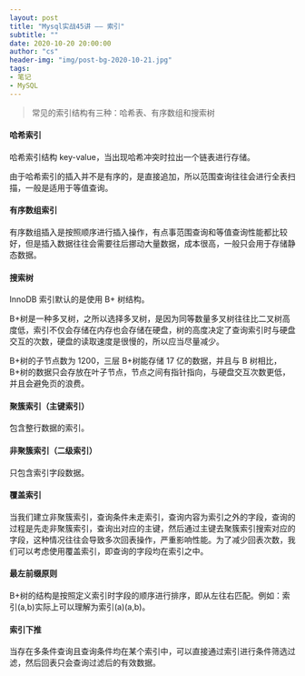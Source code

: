 ```yaml
---
layout: post
title: "Mysql实战45讲 —— 索引"
subtitle: ""
date: 2020-10-20 20:00:00
author: "cs"
header-img: "img/post-bg-2020-10-21.jpg"
tags: 
- 笔记
- MySQL
---
```


> 常见的索引结构有三种：哈希表、有序数组和搜索树

#### 哈希索引

哈希索引结构 key-value，当出现哈希冲突时拉出一个链表进行存储。

由于哈希索引的插入并不是有序的，是直接追加，所以范围查询往往会进行全表扫描，一般是适用于等值查询。

#### 有序数组索引

有序数组插入是按照顺序进行插入操作，有点事范围查询和等值查询性能都比较好，但是插入数据往往会需要往后挪动大量数据，成本很高，一般只会用于存储静态数据。

#### 搜索树

InnoDB 索引默认的是使用 B+ 树结构。  

B+树是一种多叉树，之所以选择多叉树，是因为同等数量多叉树往往比二叉树高度低，索引不仅会存储在内存也会存储在硬盘，树的高度决定了查询索引时与硬盘交互的次数，硬盘的读取速度是很慢的，所以应当尽量减少。

B+树的子节点数为 1200，三层 B+树能存储 17 亿的数据，并且与 B 树相比，B+树的数据只会存放在叶子节点，节点之间有指针指向，与硬盘交互次数更低，并且会避免页的浪费。

#### 聚簇索引（主键索引）

包含整行数据的索引。

#### 非聚簇索引（二级索引）

只包含索引字段数据。

#### 覆盖索引

当我们建立非聚簇索引，查询条件未走索引，查询内容为索引之外的字段，查询的过程是先走非聚簇索引，查询出对应的主键，然后通过主键去聚簇索引搜索对应的字段，这种情况往往会导致多次回表操作，严重影响性能。为了减少回表次数，我们可以考虑使用覆盖索引，即查询的字段均在索引之中。

#### 最左前缀原则

B+树的结构是按照定义索引时字段的顺序进行排序，即从左往右匹配。例如：索引(a,b)实际上可以理解为索引(a)(a,b)。

#### 索引下推

当存在多条件查询且查询条件均在某个索引中，可以直接通过索引进行条件筛选过滤，然后回表只会查询过滤后的有效数据。